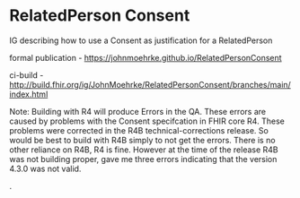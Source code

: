# RelatedPerson Consent

IG describing how to use a Consent as justification for a RelatedPerson

formal publication - https://johnmoehrke.github.io/RelatedPersonConsent

ci-build - http://build.fhir.org/ig/JohnMoehrke/RelatedPersonConsent/branches/main/index.html

Note: Building with R4 will produce Errors in the QA. These errors are caused by problems with the Consent specifcation in FHIR core R4. These problems were corrected in the R4B technical-corrections release. So would be best to build with R4B simply to not get the errors. There is no other reliance on R4B, R4 is fine. However at the time of the release R4B was not building proper, gave me three errors indicating that the version 4.3.0 was not valid.

.
